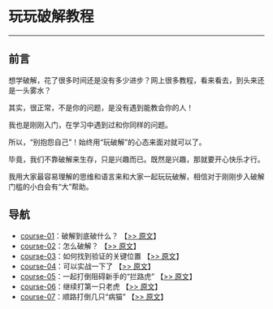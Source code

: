 # 玩玩破解教程

------

## 前言

想学破解，花了很多时间还是没有多少进步？网上很多教程，看来看去，到头来还是一头雾水？

其实，很正常，不是你的问题，是没有遇到能教会你的人！

我也是刚刚入门，在学习中遇到过和你同样的问题。

所以，“别抱怨自己”！始终用“玩破解”的心态来面对就可以了。

毕竟，我们不靠破解来生存，只是兴趣而已。既然是兴趣，那就要开心快乐才行。

我用大家最容易理解的思维和语言来和大家一起玩玩破解，相信对于刚刚步入破解门槛的小白会有“大”帮助。


## 导航

- [course-01](course-01.md)：破解到底破什么？ 【[>> 原文](https://www.52pojie.cn/thread-1358649-1-1.html)】
- [course-02](course-02.md)：怎么破解？ 【[>> 原文](https://www.52pojie.cn/thread-1358649-1-1.html)】
- [course-03](course-03.md)：如何找到验证的关键位置 【[>> 原文](https://www.52pojie.cn/thread-1358649-1-1.html)】
- [course-04](course-04.md)：可以实战一下了 【[>> 原文](https://www.52pojie.cn/thread-1358819-1-1.html)】
- [course-05](course-05.md)：一起打倒阻碍新手的“拦路虎” 【[>> 原文](https://www.52pojie.cn/thread-1359142-1-1.html)】
- [course-06](course-06.md)：继续打第一只老虎 【[>> 原文](https://www.52pojie.cn/thread-1359367-1-1.html)】
- [course-07](course-07.md)：顺路打倒几只“病猫” 【[>> 原文](https://www.52pojie.cn/thread-1359616-1-1.html)】


